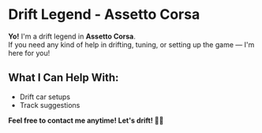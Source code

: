 # Drift Legend - Assetto Corsa

**Yo!** I'm a drift legend in **Assetto Corsa**.  
If you need any kind of help in drifting, tuning, or setting up the game — I'm here for you!

## What I Can Help With:
- Drift car setups
- Track suggestions

**Feel free to contact me anytime! Let's drift! 🚗💨**
